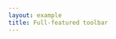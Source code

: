 ```yaml
---
layout: example
title: Full-featured toolbar
---
```


<script setup>
import { data } from '../assets/values/default-value.data.js';

const toolbarItems = [
  'undo',
  'redo',
  '|',
  'heading',
  'fontFamily',
  'fontSize',
  '|',
  'formatPainter',
  'removeFormat',
  'bold',
  'italic',
  'underline',
  'strikethrough',
  'superscript',
  'subscript',
  'code',
  '|',
  'fontColor',
  'highlight',
  '|',
  'numberedList',
  'bulletedList',
  'checklist',
  '|',
  'alignLeft',
  'alignCenter',
  'alignRight',
  'alignJustify',
  '|',
  'increaseIndent',
  'decreaseIndent',
  '|',
  'image',
  'link',
  'codeBlock',
  'blockQuote',
  'paragraph',
  'hr',
  '|',
  'selectAll',
];
const rootStyle = {
  height: '550px',
  overflow: 'auto',
};
</script>

<DefaultEditor :toolbar="toolbarItems" :value="data.value" :rootStyle="rootStyle" />
